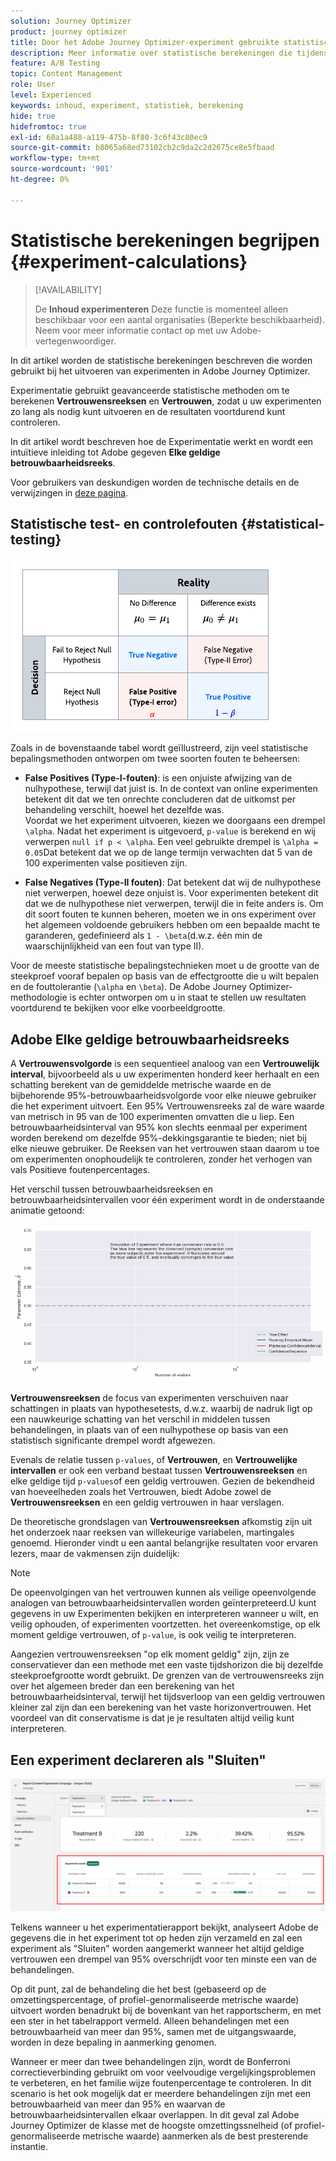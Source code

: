 ```yaml
---
solution: Journey Optimizer
product: journey optimizer
title: Door het Adobe Journey Optimizer-experiment gebruikte statistische berekeningen
description: Meer informatie over statistische berekeningen die tijdens experimenten worden gebruikt
feature: A/B Testing
topic: Content Management
role: User
level: Experienced
keywords: inhoud, experiment, statistiek, berekening
hide: true
hidefromtoc: true
exl-id: 60a1a488-a119-475b-8f80-3c6f43c80ec9
source-git-commit: b8065a68ed73102cb2c9da2c2d2675ce8e5fbaad
workflow-type: tm+mt
source-wordcount: '901'
ht-degree: 0%

---
```


# Statistische berekeningen begrijpen {#experiment-calculations}

>[!AVAILABILITY]
>
>De **Inhoud experimenteren** Deze functie is momenteel alleen beschikbaar voor een aantal organisaties (Beperkte beschikbaarheid). Neem voor meer informatie contact op met uw Adobe-vertegenwoordiger.

In dit artikel worden de statistische berekeningen beschreven die worden gebruikt bij het uitvoeren van experimenten in Adobe Journey Optimizer.

Experimentatie gebruikt geavanceerde statistische methoden om te berekenen **Vertrouwensreeksen** en **Vertrouwen**, zodat u uw experimenten zo lang als nodig kunt uitvoeren en de resultaten voortdurend kunt controleren.

In dit artikel wordt beschreven hoe de Experimentatie werkt en wordt een intuïtieve inleiding tot Adobe gegeven **Elke geldige betrouwbaarheidsreeks**.

Voor gebruikers van deskundigen worden de technische details en de verwijzingen in [deze pagina](../campaigns/assets/confidence_sequence_technical_details.pdf).

## Statistische test- en controlefouten {#statistical-testing}

![](assets/technote_1.png)

Zoals in de bovenstaande tabel wordt geïllustreerd, zijn veel statistische bepalingsmethoden ontworpen om twee soorten fouten te beheersen:

* **False Positives (Type-I-fouten)**: is een onjuiste afwijzing van de nulhypothese, terwijl dat juist is. In de context van online experimenten betekent dit dat we ten onrechte concluderen dat de uitkomst per behandeling verschilt, hoewel het dezelfde was.
   </br>Voordat we het experiment uitvoeren, kiezen we doorgaans een drempel `\alpha`. Nadat het experiment is uitgevoerd, `p-value` is berekend en wij verwerpen `null if p < \alpha`. Een veel gebruikte drempel is `\alpha = 0.05`Dat betekent dat we op de lange termijn verwachten dat 5 van de 100 experimenten valse positieven zijn.

* **False Negatives (Type-II fouten)**: Dat betekent dat wij de nulhypothese niet verwerpen, hoewel deze onjuist is. Voor experimenten betekent dit dat we de nulhypothese niet verwerpen, terwijl die in feite anders is. Om dit soort fouten te kunnen beheren, moeten we in ons experiment over het algemeen voldoende gebruikers hebben om een bepaalde macht te garanderen, gedefinieerd als `1 - \beta`(d.w.z. één min de waarschijnlijkheid van een fout van type II).

Voor de meeste statistische bepalingstechnieken moet u de grootte van de steekproef vooraf bepalen op basis van de effectgrootte die u wilt bepalen en de fouttolerantie (`\alpha` en `\beta`). De Adobe Journey Optimizer-methodologie is echter ontworpen om u in staat te stellen uw resultaten voortdurend te bekijken voor elke voorbeeldgrootte.

## Adobe Elke geldige betrouwbaarheidsreeks

A **Vertrouwensvolgorde** is een sequentieel analoog van een **Vertrouwelijk interval**, bijvoorbeeld als u uw experimenten honderd keer herhaalt en een schatting berekent van de gemiddelde metrische waarde en de bijbehorende 95%-betrouwbaarheidsvolgorde voor elke nieuwe gebruiker die het experiment uitvoert. Een 95% Vertrouwensreeks zal de ware waarde van metrisch in 95 van de 100 experimenten omvatten die u liep. Een betrouwbaarheidsinterval van 95% kon slechts eenmaal per experiment worden berekend om dezelfde 95%-dekkingsgarantie te bieden; niet bij elke nieuwe gebruiker. De Reeksen van het vertrouwen staan daarom u toe om experimenten onophoudelijk te controleren, zonder het verhogen van vals Positieve foutenpercentages.

Het verschil tussen betrouwbaarheidsreeksen en betrouwbaarheidsintervallen voor één experiment wordt in de onderstaande animatie getoond:

![](assets/technote_2.gif)

**Vertrouwensreeksen** de focus van experimenten verschuiven naar schattingen in plaats van hypothesetests, d.w.z. waarbij de nadruk ligt op een nauwkeurige schatting van het verschil in middelen tussen behandelingen, in plaats van of een nulhypothese op basis van een statistisch significante drempel wordt afgewezen.

Evenals de relatie tussen `p-values`, of **Vertrouwen**, en **Vertrouwelijke intervallen** er ook een verband bestaat tussen **Vertrouwensreeksen** en elke geldige tijd `p-values`of een geldig vertrouwen. Gezien de bekendheid van hoeveelheden zoals het Vertrouwen, biedt Adobe zowel de **Vertrouwensreeksen** en een geldig vertrouwen in haar verslagen.

De theoretische grondslagen van **Vertrouwensreeksen** afkomstig zijn uit het onderzoek naar reeksen van willekeurige variabelen, martingales genoemd. Hieronder vindt u een aantal belangrijke resultaten voor ervaren lezers, maar de vakmensen zijn duidelijk:

>[!NOTE]
>
>De opeenvolgingen van het vertrouwen kunnen als veilige opeenvolgende analogen van betrouwbaarheidsintervallen worden geïnterpreteerd.U kunt gegevens in uw Experimenten bekijken en interpreteren wanneer u wilt, en veilig ophouden, of experimenten voortzetten. het overeenkomstige, op elk moment geldige vertrouwen, of `p-value`, is ook veilig te interpreteren.

Aangezien vertrouwensreeksen &quot;op elk moment geldig&quot; zijn, zijn ze conservatiever dan een methode met een vaste tijdshorizon die bij dezelfde steekproefgrootte wordt gebruikt. De grenzen van de vertrouwensreeks zijn over het algemeen breder dan een berekening van het betrouwbaarheidsinterval, terwijl het tijdsverloop van een geldig vertrouwen kleiner zal zijn dan een berekening van het vaste horizonvertrouwen. Het voordeel van dit conservatisme is dat je je resultaten altijd veilig kunt interpreteren.

## Een experiment declareren als &quot;Sluiten&quot;

![](assets/experimentation_report_2.png)

Telkens wanneer u het experimentatierapport bekijkt, analyseert Adobe de gegevens die in het experiment tot op heden zijn verzameld en zal een experiment als &quot;Sluiten&quot; worden aangemerkt wanneer het altijd geldige vertrouwen een drempel van 95% overschrijdt voor ten minste een van de behandelingen.

Op dit punt, zal de behandeling die het best (gebaseerd op de omzettingspercentage, of profiel-genormaliseerde metrische waarde) uitvoert worden benadrukt bij de bovenkant van het rapportscherm, en met een ster in het tabelrapport vermeld. Alleen behandelingen met een betrouwbaarheid van meer dan 95%, samen met de uitgangswaarde, worden in deze bepaling in aanmerking genomen.

Wanneer er meer dan twee behandelingen zijn, wordt de Bonferroni correctieverbinding gebruikt om voor veelvoudige vergelijkingsproblemen te verbeteren, en het familie wijze foutenpercentage te controleren. In dit scenario is het ook mogelijk dat er meerdere behandelingen zijn met een betrouwbaarheid van meer dan 95% en waarvan de betrouwbaarheidsintervallen elkaar overlappen. In dit geval zal Adobe Journey Optimizer de klasse met de hoogste omzettingssnelheid (of profiel-genormaliseerde metrische waarde) aanmerken als de best presterende instantie.
